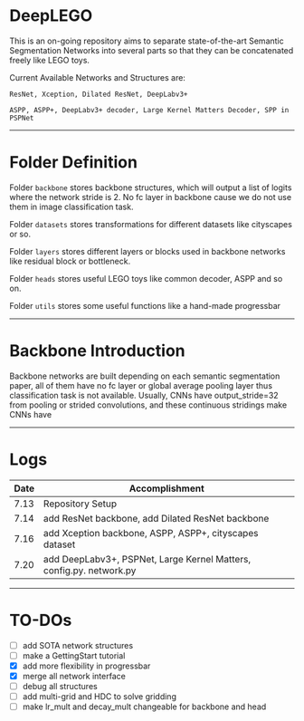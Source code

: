 # DeepLEGO

This is an on-going repository aims to separate state-of-the-art Semantic Segmentation Networks into several parts so that they can be concatenated freely like LEGO toys.

Current Available Networks and Structures are:
```
ResNet, Xception, Dilated ResNet, DeepLabv3+

ASPP, ASPP+, DeepLabv3+ decoder, Large Kernel Matters Decoder, SPP in PSPNet
```

------

# Folder Definition

Folder `backbone` stores backbone structures, which will output a list of logits where the network stride is 2.
                         No fc layer in backbone cause we do not use them in image classification task.

Folder `datasets` stores transformations for different datasets like cityscapes or so.

Folder `layers` stores different layers or blocks used in backbone networks like residual block or bottleneck.

Folder `heads` stores useful LEGO toys like common decoder, ASPP and so on.

Folder `utils` stores some useful functions like a hand-made progressbar

------

# Backbone Introduction

Backbone networks are built depending on each semantic segmentation paper, all of them have no fc layer or global average
pooling layer thus classification task is not available.
Usually, CNNs have output_stride=32 from pooling or strided convolutions, and these continuous stridings make CNNs have


------

# Logs

| Date | Accomplishment |
|------|----------------|
| 7.13 | Repository Setup |
| 7.14 | add ResNet backbone, add Dilated ResNet backbone |
| 7.16 | add Xception backbone, ASPP, ASPP+, cityscapes dataset |
| 7.20 | add DeepLabv3+, PSPNet, Large Kernel Matters, config.py. network.py |

-------

# TO-DOs

- [ ] add SOTA network structures
- [ ] make a GettingStart tutorial
- [x] add more flexibility in progressbar
- [x] merge all network interface
- [ ] debug all structures
- [ ] add multi-grid and HDC to solve gridding
- [ ] make lr_mult and decay_mult changeable for backbone and head
